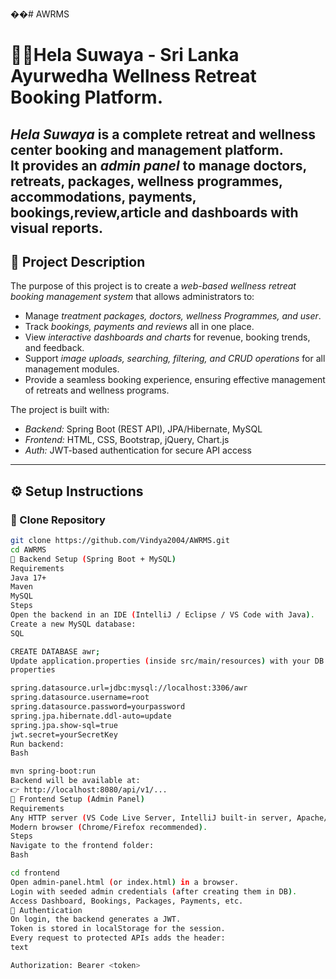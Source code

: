 ��#   A W R M S 
# 🧘‍♀Hela Suwaya - Sri Lanka Ayurwedha Wellness Retreat Booking Platform.

*Hela Suwaya* is a complete retreat and wellness center booking and management platform.  
It provides an *admin panel* to manage doctors, retreats, packages, wellness programmes, accommodations, payments, bookings,review,article and dashboards with visual reports.
---



## 📌 Project Description

The purpose of this project is to create a *web-based wellness retreat booking management system* that allows administrators to:

- Manage *treatment packages, doctors, wellness Programmes, and user*.  
- Track *bookings, payments  and reviews* all in one place.  
- View *interactive dashboards and charts* for revenue, booking trends, and feedback.  
- Support *image uploads, searching, filtering, and CRUD operations* for all management modules.  
- Provide a seamless booking experience, ensuring effective management of retreats and wellness programs.




The project is built with:

- *Backend:* Spring Boot (REST API), JPA/Hibernate, MySQL  
- *Frontend:* HTML, CSS, Bootstrap, jQuery, Chart.js  
- *Auth:* JWT-based authentication for secure API access  

---
## ⚙ Setup Instructions

### ⿡ Clone Repository
```bash
git clone https://github.com/Vindya2004/AWRMS.git
cd AWRMS
⿢ Backend Setup (Spring Boot + MySQL)
Requirements
Java 17+
Maven
MySQL
Steps
Open the backend in an IDE (IntelliJ / Eclipse / VS Code with Java).
Create a new MySQL database:
SQL

CREATE DATABASE awr;
Update application.properties (inside src/main/resources) with your DB credentials:
properties

spring.datasource.url=jdbc:mysql://localhost:3306/awr
spring.datasource.username=root
spring.datasource.password=yourpassword
spring.jpa.hibernate.ddl-auto=update
spring.jpa.show-sql=true
jwt.secret=yourSecretKey
Run backend:
Bash

mvn spring-boot:run
Backend will be available at:
👉 http://localhost:8080/api/v1/...
⿣ Frontend Setup (Admin Panel)
Requirements
Any HTTP server (VS Code Live Server, IntelliJ built-in server, Apache/Nginx, or directly open in a browser).
Modern browser (Chrome/Firefox recommended).
Steps
Navigate to the frontend folder:
Bash

cd frontend
Open admin-panel.html (or index.html) in a browser.
Login with seeded admin credentials (after creating them in DB).
Access Dashboard, Bookings, Packages, Payments, etc.
⿤ Authentication
On login, the backend generates a JWT.
Token is stored in localStorage for the session.
Every request to protected APIs adds the header:
text

Authorization: Bearer <token>



 
 
